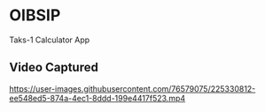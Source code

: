 # OIBSIP

Taks-1 Calculator App

## Video Captured 
https://user-images.githubusercontent.com/76579075/225330812-ee548ed5-874a-4ec1-8ddd-199e4417f523.mp4
